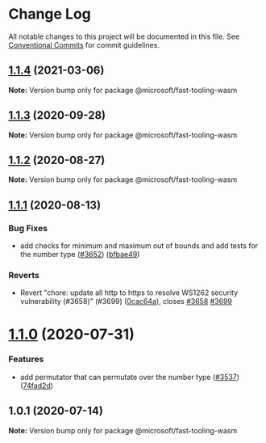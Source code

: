 # Change Log

All notable changes to this project will be documented in this file.
See [Conventional Commits](https://conventionalcommits.org) for commit guidelines.

## [1.1.4](https://github.com/Microsoft/fast/compare/@microsoft/fast-tooling-wasm@1.1.3...@microsoft/fast-tooling-wasm@1.1.4) (2021-03-06)

**Note:** Version bump only for package @microsoft/fast-tooling-wasm





## [1.1.3](https://github.com/Microsoft/fast/compare/@microsoft/fast-tooling-wasm@1.1.2...@microsoft/fast-tooling-wasm@1.1.3) (2020-09-28)

**Note:** Version bump only for package @microsoft/fast-tooling-wasm





## [1.1.2](https://github.com/Microsoft/fast/compare/@microsoft/fast-tooling-wasm@1.1.1...@microsoft/fast-tooling-wasm@1.1.2) (2020-08-27)

**Note:** Version bump only for package @microsoft/fast-tooling-wasm





## [1.1.1](https://github.com/Microsoft/fast/compare/@microsoft/fast-tooling-wasm@1.1.0...@microsoft/fast-tooling-wasm@1.1.1) (2020-08-13)


### Bug Fixes

* add checks for minimum and maximum out of bounds and add tests for the number type ([#3652](https://github.com/Microsoft/fast/issues/3652)) ([bfbae49](https://github.com/Microsoft/fast/commit/bfbae493b16e9164532c9fc6e34ca19553827eee))


### Reverts

* Revert "chore: update all http to https to resolve WS1262 security vulnerability (#3658)" (#3699) ([0cac64a](https://github.com/Microsoft/fast/commit/0cac64a869e1b65a94ef14ed50b1324d0e15be46)), closes [#3658](https://github.com/Microsoft/fast/issues/3658) [#3699](https://github.com/Microsoft/fast/issues/3699)





# [1.1.0](https://github.com/Microsoft/fast/compare/@microsoft/fast-tooling-wasm@1.0.1...@microsoft/fast-tooling-wasm@1.1.0) (2020-07-31)


### Features

* add permutator that can permutate over the number type ([#3537](https://github.com/Microsoft/fast/issues/3537)) ([74fad2d](https://github.com/Microsoft/fast/commit/74fad2d4cb23e345a94f3debee093891a5ceb685))





## 1.0.1 (2020-07-14)

**Note:** Version bump only for package @microsoft/fast-tooling-wasm
